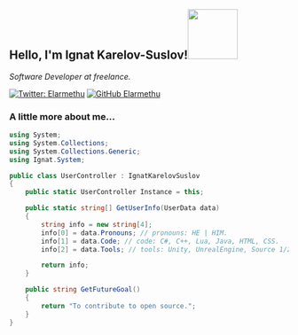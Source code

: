 <h2> Hello, I'm Ignat Karelov-Suslov!<img src="https://media.giphy.com/media/mGcNjsfWAjY5AEZNw6/giphy.gif" width="90"> </h2>
<p><em> Software Developer at freelance. </em></p>

[![Twitter: Elarmethu](https://img.shields.io/twitter/follow/ElarmethuC?style=social)](https://twitter.com/ElarmethuC)
[![GitHub Elarmethu](https://img.shields.io/github/followers/elarmethu?label=follow&style=social)](https://github.com/Elarmethu)

### A little more about me... ###

```c#
using System;
using System.Collections;
using System.Collections.Generic;
using Ignat.System;

public class UserController : IgnatKarelovSuslov 
{
	public static UserController Instance = this;

	public static string[] GetUserInfo(UserData data)
	{
		string info = new string[4];
		info[0] = data.Pronouns; // pronouns: HE | HIM.
		info[1] = data.Code; // code: C#, C++, Lua, Java, HTML, CSS.
		info[2] = data.Tools; // tools: Unity, UnrealEngine, Source 1/2, Styled-Components, Node.

		return info;
	}

	public string GetFutureGoal()
	{
		return "To contribute to open source.";
	}
}
```